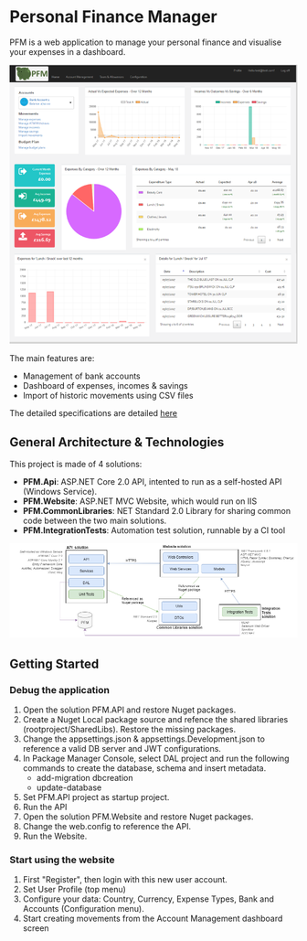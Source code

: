 # Personal Finance Manager

PFM is a web application to manage your personal finance and visualise your expenses in a dashboard.

![PFM.png](https://github.com/JM89/personalfinancemanager/blob/master/Documentation/Pictures/PFM.png)

The main features are: 
* Management of bank accounts
* Dashboard of expenses, incomes & savings
* Import of historic movements using CSV files

The detailed specifications are detailed [here](https://github.com/JM89/personalfinancemanager/wiki/Functional-Requirements)

## General Architecture & Technologies

This project is made of 4 solutions:

* **PFM.Api**: ASP.NET Core 2.0 API, intented to run as a self-hosted API (Windows Service).
* **PFM.Website**: ASP.NET MVC Website, which would run on IIS
* **PFM.CommonLibraries**: NET Standard 2.0 Library for sharing common code between the two main solutions.
* **PFM.IntegrationTests**: Automation test solution, runnable by a CI tool

![General Architecture.png](https://github.com/JM89/personalfinancemanager/blob/master/Documentation/Pictures/GeneralArchitecture.png)

## Getting Started

### Debug the application

1. Open the solution PFM.API and restore Nuget packages. 
2. Create a Nuget Local package source and refence the shared libraries (rootproject/SharedLibs). Restore the missing packages.
3. Change the appsettings.json & appsettings.Development.json to reference a valid DB server and JWT configurations. 
4. In Package Manager Console, select DAL project and run the following commands to create the database, schema and insert metadata.
	* add-migration dbcreation
	* update-database
5. Set PFM.API project as startup project.
6. Run the API
7. Open the solution PFM.Website and restore Nuget packages. 
8. Change the web.config to reference the API.
9. Run the Website. 

### Start using the website

1. First "Register", then login with this new user account. 
2. Set User Profile (top menu) 
3. Configure your data: Country, Currency, Expense Types, Bank and Accounts (Configuration menu). 
4. Start creating movements from the Account Management dashboard screen